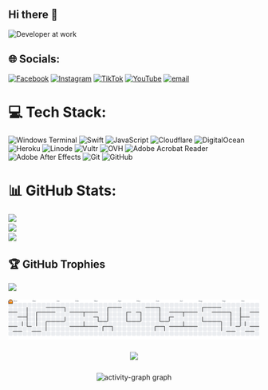 

## Hi there 👋
![Developer at work](https://media.giphy.com/media/26tn33aiTi1jkl6H6/giphy.gif)
<!-- 
Welcome to my GitHub profile! 🚀

I'm Heru Hendri, a passionate developer who loves building fun and useful projects.  
Check out my repositories for full project examples, including web apps, APIs, and more.

---

### 🎮 Play a Game: Guess the Number

![GitHub Snake](https://github.com/heruhendri/heruhendri/blob/output/github-contribution-grid-snake.gif?raw=true)

You can play a simple number guessing game right here in your browser!  
[Play the Game Online](https://heruhendri.github.io/guess-the-number/)  
Or try the code below in your terminal:

```python
import random

print("Welcome to Guess the Number!")
number = random.randint(1, 100)
attempts = 0

while True:
    guess = int(input("Guess a number between 1 and 100: "))
    attempts += 1
    if guess < number:
        print("Too low!")
    elif guess > number:
        print("Too high!")
    else:
        print(f"Congratulations! You guessed it in {attempts} tries.")
        break
```

---

### 📂 Featured Projects

- [Full Stack Web App](https://github.com/heruhendri/fullstack-webapp)  
  Modern web application with React and Node.js.

- [REST API Example](https://github.com/heruhendri/rest-api-example)  
  Simple and clean RESTful API with documentation.

- [Game Projects](https://github.com/heruhendri/game-projects)  
  Explore more games and interactive projects.

---

Feel free to connect or collaborate!  
📫 **Contact:** heruhendri@gmail.com  
😄 **Pronouns:** he/him  
⚡ **Fun fact:** I love learning new programming languages and frameworks! -->

<!-- # 💫 About Me:
## Hi there 👋<br><br>Welcome to my GitHub profile! 🚀<br><br>I'm Heru Hendri, a passionate developer who loves building fun and useful projects.  <br>Check out my repositories for full project examples, including web apps, APIs, and more.<br><br>--- -->


## 🌐 Socials:
[![Facebook](https://img.shields.io/badge/Facebook-%231877F2.svg?logo=Facebook&logoColor=white)](https://facebook.com/HeruHendriyanto) [![Instagram](https://img.shields.io/badge/Instagram-%23E4405F.svg?logo=Instagram&logoColor=white)](https://instagram.com/heruhendriyanto_) [![TikTok](https://img.shields.io/badge/TikTok-%23000000.svg?logo=TikTok&logoColor=white)](https://tiktok.com/@heru.hendriyanto86) [![YouTube](https://img.shields.io/badge/YouTube-%23FF0000.svg?logo=YouTube&logoColor=white)](https://youtube.com/@heruhendriyanto7764) [![email](https://img.shields.io/badge/Email-D14836?logo=gmail&logoColor=white)](mailto:heruu2004@gmail.com) 

# 💻 Tech Stack:
![Windows Terminal](https://img.shields.io/badge/Windows%20Terminal-%234D4D4D.svg?style=for-the-badge&logo=windows-terminal&logoColor=white) ![Swift](https://img.shields.io/badge/swift-F54A2A?style=for-the-badge&logo=swift&logoColor=white) ![JavaScript](https://img.shields.io/badge/javascript-%23323330.svg?style=for-the-badge&logo=javascript&logoColor=%23F7DF1E) ![Cloudflare](https://img.shields.io/badge/Cloudflare-F38020?style=for-the-badge&logo=Cloudflare&logoColor=white) ![DigitalOcean](https://img.shields.io/badge/DigitalOcean-%230167ff.svg?style=for-the-badge&logo=digitalOcean&logoColor=white) ![Heroku](https://img.shields.io/badge/heroku-%23430098.svg?style=for-the-badge&logo=heroku&logoColor=white) ![Linode](https://img.shields.io/badge/linode-00A95C?style=for-the-badge&logo=linode&logoColor=white) ![Vultr](https://img.shields.io/badge/Vultr-007BFC.svg?style=for-the-badge&logo=vultr) ![OVH](https://img.shields.io/badge/ovh-%23123F6D.svg?style=for-the-badge&logo=ovh&logoColor=#123F6D) ![Adobe Acrobat Reader](https://img.shields.io/badge/Adobe%20Acrobat%20Reader-EC1C24.svg?style=for-the-badge&logo=Adobe%20Acrobat%20Reader&logoColor=white) ![Adobe After Effects](https://img.shields.io/badge/Adobe%20After%20Effects-9999FF.svg?style=for-the-badge&logo=Adobe%20After%20Effects&logoColor=white) ![Git](https://img.shields.io/badge/git-%23F05033.svg?style=for-the-badge&logo=git&logoColor=white) ![GitHub](https://img.shields.io/badge/github-%23121011.svg?style=for-the-badge&logo=github&logoColor=white)
# 📊 GitHub Stats:
![](https://github-readme-stats.vercel.app/api?username=heruhendri&theme=radical&hide_border=false&include_all_commits=false&count_private=false)<br/>
![](https://nirzak-streak-stats.vercel.app/?user=heruhendri&theme=radical&hide_border=false)<br/>
![](https://github-readme-stats.vercel.app/api/top-langs/?username=heruhendri&theme=radical&hide_border=false&include_all_commits=false&count_private=false&layout=compact)

## 🏆 GitHub Trophies
![](https://github-profile-trophy.vercel.app/?username=heruhendri&theme=radical&no-frame=false&no-bg=true&margin-w=4)

<picture>
  <source media="(prefers-color-scheme: dark)" srcset="https://raw.githubusercontent.com/heruhendri/heruhendri/output/pacman-contribution-graph-dark.svg">
  <source media="(prefers-color-scheme: light)" srcset="https://raw.githubusercontent.com/heruhendri/heruhendri/output/pacman-contribution-graph.svg">
  <img alt="pacman contribution graph" src="https://raw.githubusercontent.com/heruhendri/heruhendri/output/pacman-contribution-graph.svg">
</picture>

###

<div align="center">
  <img src="https://visitor-badge.laobi.icu/badge?page_id=heruhendri.heruhendri&"  />
</div>

###

<div align="center">
  <img src="https://github-readme-activity-graph.vercel.app/graph?username=heruhendri&radius=16&theme=react&area=true&order=5" height="300" alt="activity-graph graph"  />
</div>

###